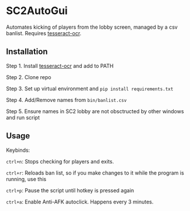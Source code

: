 # SC2AutoGui
Automates kicking of players from the lobby screen, managed by a csv banlist. Requires [tesseract-ocr](https://github.com/tesseract-ocr/tessdoc).

## Installation
Step 1. Install [tesseract-ocr](https://github.com/tesseract-ocr/tessdoc) and add to PATH

Step 2. Clone repo

Step 3. Set up virtual environment and `pip install requirements.txt`

Step 4. Add/Remove names from `bin/banlist.csv`

Step 5. Ensure names in SC2 lobby are not obsctructed by other windows and run script

## Usage
Keybinds:

`ctrl+n`: Stops checking for players and exits.

`ctrl+r`: Reloads ban list, so if you make changes to it while the program is running, use this

`ctrl+p`: Pause the script until hotkey is pressed again

`ctrl+a`: Enable Anti-AFK autoclick. Happens every 3 minutes.

